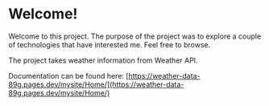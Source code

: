 # Welcome!
Welcome to this project. The purpose of the project was to explore a couple of technologies that have interested me. Feel free to browse.

The project takes weather information from Weather API.

Documentation can be found here: [https://weather-data-89g.pages.dev/mysite/Home/](https://weather-data-89g.pages.dev/mysite/Home/)